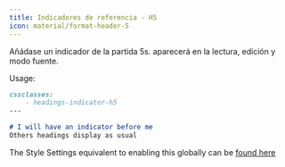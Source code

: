 ```yaml
---
title: Indicadores de referencia - H5
icon: material/format-header-5
---
```


Añádase un indicador de la partida 5s. aparecerá en la lectura, edición y
modo fuente.

Usage:

```md
cssclasses:
    - headings-indicator-h5
---

# I will have an indicator before me
Others headings display as usual
```

The Style Settings equivalent to enabling this globally can be [found here](../../Style-Settings/Editor/Typography/headings/index.md#for-heading-5)

